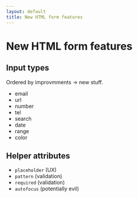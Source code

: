 ```yaml
---
layout: default
title: New HTML form features
---
```


# New HTML form features

## Input types

Ordered by improvmments -> new stuff.

* email
* url
* number
* tel
* search
* date
* range
* color

## Helper attributes

* `placeholder` (UX)
* `pattern` (validation)
* `required` (validation)
* `autofocus` (potentially evil)
